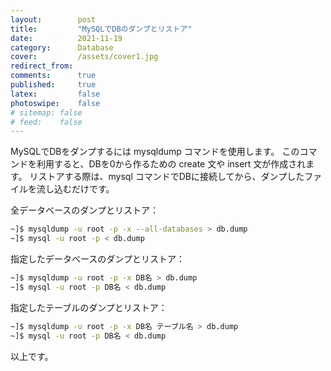 ```yaml
---
layout:        post
title:         "MySQLでDBのダンプとリストア"
date:          2021-11-19
category:      Database
cover:         /assets/cover1.jpg
redirect_from:
comments:      true
published:     true
latex:         false
photoswipe:    false
# sitemap: false
# feed:    false
---
```


MySQLでDBをダンプするには mysqldump コマンドを使用します。
このコマンドを利用すると、DBを0から作るための create 文や insert 文が作成されます。
リストアする際は、mysql コマンドでDBに接続してから、ダンプしたファイルを流し込むだけです。

全データベースのダンプとリストア：
```bash
~]$ mysqldump -u root -p -x --all-databases > db.dump
~]$ mysql -u root -p < db.dump
```

指定したデータベースのダンプとリストア：
```bash
~]$ mysqldump -u root -p -x DB名 > db.dump
~]$ mysql -u root -p DB名 < db.dump
```

指定したテーブルのダンプとリストア：
```bash
~]$ mysqldump -u root -p -x DB名 テーブル名 > db.dump
~]$ mysql -u root -p DB名 < db.dump
```

以上です。
